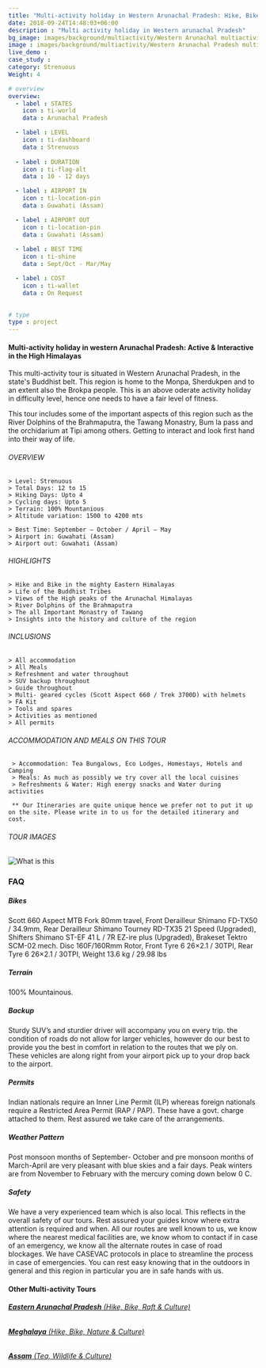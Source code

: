 ```yaml
---
title: "Multi-activity holiday in Western Arunachal Pradesh: Hike, Bike & Culture "
date: 2018-09-24T14:48:03+06:00
description : "Multi activity holiday in Western arunachal Pradesh"
bg_image: images/background/multiactivity/Western Arunachal multiactivity tour main.jpg
image : images/background/multiactivity/Western Arunachal Pradesh multiactivity tour.jpg
live_demo : 
case_study : 
category: Strenuous
Weight: 4

# overview
overview:
  - label : STATES
    icon : ti-world
    data : Arunachal Pradesh

  - label : LEVEL
    icon : ti-dashboard
    data : Strenuous
   
  - label : DURATION
    icon : ti-flag-alt
    data : 10 - 12 days

  - label : AIRPORT IN
    icon : ti-location-pin
    data : Guwahati (Assam)

  - label : AIRPORT OUT
    icon : ti-location-pin
    data : Guwahati (Assam)
    
  - label : BEST TIME
    icon : ti-shine
    data : Sept/Oct - Mar/May

  - label : COST
    icon : ti-wallet
    data : On Request
    

# type
type : project
---
```


#### Multi-activity holiday in western Arunachal Pradesh: Active & Interactive in the High Himalayas

This multi-activity tour is situated in Western Arunachal Pradesh, in the state's Buddhist belt. This region is home to the Monpa, Sherdukpen and to an extent also the Brokpa people. This is an above oderate activity holiday in difficulty level, hence one needs to have a fair level of fitness. 

This tour includes some of the important aspects of this region such as the River Dolphins of the Brahmaputra, the Tawang Monastry, Bum la pass and the orchidarium at Tipi among others. Getting to interact and look first hand into their way of life.



###### OVERVIEW
```
> Level: Strenuous
> Total Days: 12 to 15
> Hiking Days: Upto 4
> Cycling days: Upto 5
> Terrain: 100% Mountanious
> Altitude variation: 1500 to 4200 mts

> Best Time: September – October / April – May
> Airport in: Guwahati (Assam)
> Airport out: Guwahati (Assam)
```


###### HIGHLIGHTS
```
> Hike and Bike in the mighty Eastern Himalayas
> Life of the Buddhist Tribes
> Views of the High peaks of the Arunachal Himalayas
> River Dolphins of the Brahmaputra
> The all Important Monastry of Tawang
> Insights into the history and culture of the region
```

###### INCLUSIONS
```
> All accommodation
> All Meals
> Refreshment and water throughout
> SUV backup throughout
> Guide throughout
> Multi- geared cycles (Scott Aspect 660 / Trek 3700D) with helmets
> FA Kit
> Tools and spares
> Activities as mentioned
> All permits
```

###### ACCOMMODATION AND MEALS ON THIS TOUR

```
 > Accommodation: Tea Bungalows, Eco Lodges, Homestays, Hotels and Camping
 > Meals: As much as possibly we try cover all the local cuisines
 > Refreshments & Water: High energy snacks and Water during activities 
```  

``` ** Our Itineraries are quite unique hence we prefer not to put it up on the site. Please write in to us for the detailed itinerary and cost.```

###### TOUR IMAGES

![What is this](/images/background/multiactivity/Westernarunachalmultiactivitygallery.jpg)

### FAQ

##### Bikes

Scott 660 Aspect MTB
Fork 80mm travel, Front Derailleur Shimano FD-TX50 / 34.9mm, Rear Derailleur Shimano Tourney RD-TX35 21 Speed (Upgraded), Shifters Shimano ST-EF 41 L / 7R EZ-ire plus (Upgraded), Brakeset Tektro SCM-02 mech. Disc 160F/160Rmm Rotor, Front Tyre 6 26×2.1 / 30TPI, Rear Tyre 6 26×2.1 / 30TPI, Weight 13.6 kg / 29.98 lbs

##### Terrain 

100% Mountainous. 

##### Backup
Sturdy SUV’s and sturdier driver will accompany you on every trip. the condition of roads do not allow for larger vehicles, however do our best to provide you the best in comfort in relation to the routes that we ply on. These vehicles are along right from your airport pick up to your drop back to the airport.

##### Permits
Indian nationals require an Inner Line Permit (ILP) whereas foreign nationals require a Restricted Area Permit (RAP / PAP). These have a govt. charge attached to them. Rest assured we take care of the arrangements.

##### Weather Pattern
Post monsoon months of September- October and pre monsoon months of March-April are very pleasant with blue skies and a fair days. Peak winters are from November to February with the mercury coming down below 0 C.

##### Safety 
We have a very experienced team which is also local. This reflects in the overall safety of our tours. Rest assured your guides know where extra attention is required and when. All our routes are well known to us, we know where the nearest medical facilities are, we know whom to contact if in case of an emergency, we know all the alternate routes in case of road blockages. We have CASEVAC protocols in place to streamline the process in case of emergencies. You can rest easy knowing that in the outdoors in general and this region in particular you are in safe hands with us.

#### Other Multi-activity Tours

###### [**Eastern Arunachal Pradesh** (Hike, Bike, Raft & Culture)](/multiactivity/multi-activity-tour-eastern-arunachal-pradesh/) 
###### [**Meghalaya** (Hike, Bike, Nature & Culture)](/multiactivity/multi-activity-holiday-in-meghalaya/)  
###### [**Assam** (Tea, Wildlife & Culture)](/multiactivity/multiactivity-holiday-assam/) 